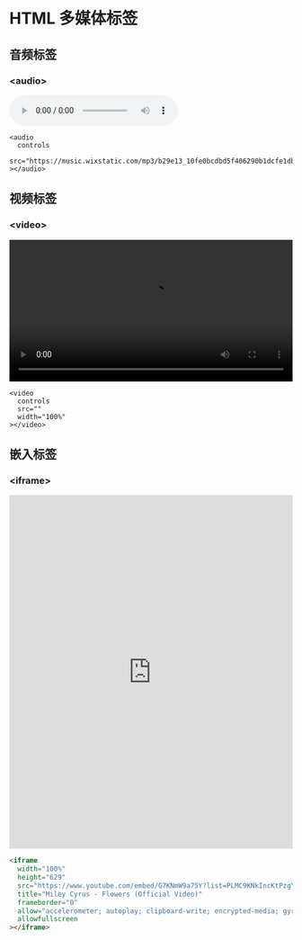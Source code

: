 # HTML 多媒体标签

## 音频标签

### \<audio>

<div :class="$style.playground">
  <audio controls :src="sampleAudioURL"></audio>
</div>

```html{0}
<audio
  controls
  src="https://music.wixstatic.com/mp3/b29e13_10fe0bcdbd5f406290b1dcfe1dbf291b.mp3"
></audio>
```

## 视频标签

### \<video>

<video controls src="" width="100%"></video>

```html{0}
<video
  controls
  src=""
  width="100%"
></video>
```

## 嵌入标签

### \<iframe>

<iframe width="100%" height="629" src="https://www.youtube.com/embed/G7KNmW9a75Y?list=PLMC9KNkIncKtPzgY-5rmhvj7fax8fdxoj" title="Miley Cyrus - Flowers (Official Video)" frameborder="0" allow="accelerometer; autoplay; clipboard-write; encrypted-media; gyroscope; picture-in-picture; web-share" allowfullscreen></iframe>

```html
<iframe
  width="100%"
  height="629"
  src="https://www.youtube.com/embed/G7KNmW9a75Y?list=PLMC9KNkIncKtPzgY-5rmhvj7fax8fdxoj"
  title="Miley Cyrus - Flowers (Official Video)"
  frameborder="0"
  allow="accelerometer; autoplay; clipboard-write; encrypted-media; gyroscope; picture-in-picture; web-share"
  allowfullscreen
></iframe>
```

<!-- 本文中用到的逻辑 -->
<script setup>
import { ref } from 'vue'

const sampleAudioURL= ref("https://music.wixstatic.com/mp3/b29e13_10fe0bcdbd5f406290b1dcfe1dbf291b.mp3")
</script>

<!-- 本文中用到的样式 -->
<style module>
.playground {
    background-color: #f5f5f5;
    color: black;
    padding: 1rem;
    border: 1px solid grey;
    margin-top: 16px;
}
.comment {
    display: block;
    color: green;
}
</style>
